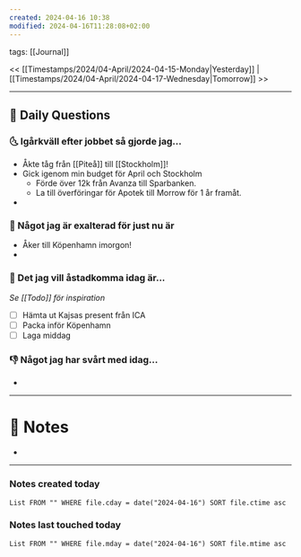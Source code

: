 ```yaml
---
created: 2024-04-16 10:38
modified: 2024-04-16T11:28:08+02:00
---
```

tags: [[Journal]] 

<< [[Timestamps/2024/04-April/2024-04-15-Monday|Yesterday]] | [[Timestamps/2024/04-April/2024-04-17-Wednesday|Tomorrow]] >>

---
## 📅 Daily Questions
### 🌜 Igårkväll efter jobbet så gjorde jag...
- Åkte tåg från [[Piteå]] till [[Stockholm]]!
- Gick igenom min budget för April och Stockholm
	- Förde över 12k från Avanza till Sparbanken.
	- La till överföringar för Apotek till Morrow för 1 år framåt.
- 

### 🙌 Något jag är exalterad för just nu är
- Åker till Köpenhamn imorgon!
- 

### 🚀 Det jag vill åstadkomma idag är...
_Se [[Todo]] för inspiration_
- [ ] Hämta ut Kajsas present från ICA
- [ ] Packa inför Köpenhamn
- [ ] Laga middag

### 👎 Något jag har svårt med idag...
- 

---
# 📝 Notes
- 
---
### Notes created today
```dataview
List FROM "" WHERE file.cday = date("2024-04-16") SORT file.ctime asc
```
### Notes last touched today
```dataview
List FROM "" WHERE file.mday = date("2024-04-16") SORT file.mtime asc
```